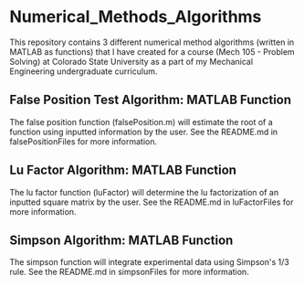 # Numerical_Methods_Algorithms
This repository contains 3 different numerical method algorithms (written in MATLAB as functions) that I have created for a course (Mech 105 - Problem Solving) at Colorado State University as a part of my Mechanical Engineering undergraduate curriculum. 

## False Position Test Algorithm: MATLAB Function
The false position function (falsePosition.m) will estimate the root of a function using inputted information by the user. See the README.md in falsePositionFiles for more information.

## Lu Factor Algorithm: MATLAB Function
The lu factor function (luFactor) will determine the lu factorization of an inputted square matrix by the user. See the README.md in luFactorFiles for more information.

## Simpson Algorithm: MATLAB Function
The simpson function will integrate experimental data using Simpson's 1/3 rule. See the README.md in simpsonFiles for more information.
